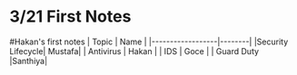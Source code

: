 # 3/21 First Notes
#Hakan's first notes
|       Topic      |  Name  |
|------------------|--------|
|Security Lifecycle| Mustafa|
|    Antivirus     |  Hakan |
|       IDS        |  Goce  |
|    Guard Duty    |Santhiya|
